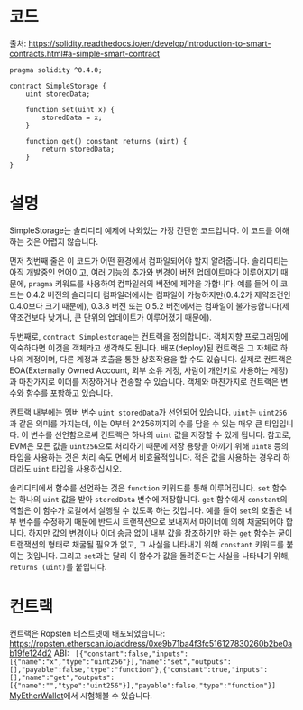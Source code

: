 # 코드

출처: https://solidity.readthedocs.io/en/develop/introduction-to-smart-contracts.html#a-simple-smart-contract

```
pragma solidity ^0.4.0;

contract SimpleStorage {
	uint storedData;

	function set(uint x) {
		storedData = x;
	}

	function get() constant returns (uint) {
		return storedData;
	}
}
```

# 설명

SimpleStorage는 솔리디티 예제에 나와있는 가장 간단한 코드입니다. 이 코드를 이해하는 것은 어렵지 않습니다.

먼저 첫번째 줄은 이 코드가 어떤 환경에서 컴파일되어야 할지 알려줍니다. 솔리디티는 아직 개발중인 언어이고, 여러 기능의 추가와 변경이 버전 업데이트마다 이루어지기 때문에, `pragma` 키워드를 사용하여 컴파일러의 버전에 제약을 가합니다. 예를 들어 이 코드는 0.4.2 버전의 솔리디티 컴파일러에서는 컴파일이 가능하지만(0.4.2가 제약조건인 0.4.0보다 크기 때문에), 0.3.8 버전 또는 0.5.2 버전에서는 컴파일이 불가능합니다(제약조건보다 낮거나, 큰 단위의 업데이트가 이루어졌기 때문에).

두번째로, `contract Simplestorage`는 컨트랙을 정의합니다. 객체지향 프로그래밍에 익숙하다면 이것을 객체라고 생각해도 됩니다. 배포(deploy)된 컨트랙은 그 자체로 하나의 계정이며, 다른 계정과 호출을 통한 상호작용을 할 수도 있습니다. 실제로 컨트랙은 EOA(Externally Owned Account, 외부 소유 계정, 사람이 개인키로 사용하는 계정)과 마찬가지로 이더를 저장하거나 전송할 수 있습니다. 객체와 마찬가지로 컨트랙은 변수와 함수를 포함하고 있습니다.

컨트랙 내부에는 멤버 변수 `uint storedData`가 선언되어 있습니다. `uint`는 `uint256`과 같은 의미를 가지는데, 이는 0부터 2^256까지의 수를 담을 수 있는 매우 큰 타입입니다. 이 변수를 선언함으로써 컨트랙은 하나의 `uint` 값을 저장할 수 있게 됩니다. 참고로, EVM은 모든 값을 `uint256`으로 처리하기 때문에 저장 용량을 아끼기 위해 `uint8` 등의 타입을 사용하는 것은 처리 속도 면에서 비효율적입니다. 적은 값을 사용하는 경우라 하더라도 `uint` 타입을 사용하십시오.

솔리디티에서 함수를 선언하는 것은 `function` 키워드를 통해 이루어집니다. `set` 함수는 하나의 `uint` 값을 받아 `storedData` 변수에 저장합니다. `get` 함수에서 `constant`의 역할은 이 함수가 로컬에서 실행될 수 있도록 하는 것입니다. 예를 들어 `set`의 호출은 내부 변수를 수정하기 때문에 반드시 트랜잭션으로 보내져서 마이너에 의해 채굴되어야 합니다. 하지만 값의 변경이나 이더 송금 없이 내부 값을 참조하기만 하는 `get` 함수는 굳이 트랜잭션의 형태로 채굴될 필요가 없고, 그 사실을 나타내기 위해 `constant` 키워드를 붙이는 것입니다. 그리고 `set`과는 달리 이 함수가 값을 돌려준다는 사실을 나타내기 위해, `returns (uint)`를 붙입니다.

# 컨트랙

컨트랙은 Ropsten 테스트넷에 배포되었습니다: https://ropsten.etherscan.io/address/0xe9b71ba4f3fc516127830260b2be0ab19fe124d2
ABI: ```
[{"constant":false,"inputs":[{"name":"x","type":"uint256"}],"name":"set","outputs":[],"payable":false,"type":"function"},{"constant":true,"inputs":[],"name":"get","outputs":[{"name":"","type":"uint256"}],"payable":false,"type":"function"}]```
[MyEtherWallet](https://www.myetherwallet.com/#contracts)에서 시험해볼 수 있습니다.
